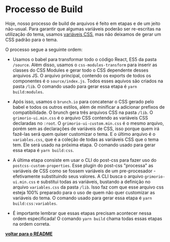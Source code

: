 # Processo de Build

Hoje, nosso processo de build de arquivos é feito em etapas e de um jeito não-usual. Para garantir que algumas variáveis poderão ser re-escritas na utilização do tema, usamos [variáveis CSS](https://developer.mozilla.org/pt-BR/docs/Web/CSS/var), mas não deixamos de gerar um CSS padrão para o tema. 

O processo segue a seguinte ordem:

- Usamos o babel para transformar todo o código React, ES5 da pasta `/source`. Além disso, usamos o `css-modules-transform` para inserir as classes do CSS Modules e gerar todo o CSS dependente desses arquivos JS. O arquivo principal, contendo os exports de todos os componentes é o `source/index.js`. Todos esses aquivos são criados na pasta `/lib`. O comando usado para gerar essa etapa é `yarn build:modules`.

- Após isso, usamos o `brunch.io` para concatenar o CSS gerado pelo babel e todos os outros estilos, além de minificar a adicionar prefixos de compatibilidade. O brunch gera três arquivos CSS na pasta `/lib`. O `grimorio-ui.min.css` é o arquivo CSS contendo as variáveis CSS declaradas no `:root`. O `grimorio-ui-custom.min.css` é o mesmo arquivo, porém sem as declarações de variáveis de CSS, isso porque quem irá fazê-las será quem quiser customizar o tema. E o último arquivo é o `variables.css`, que é a coleção de todas as variáveis CSS que o tema tem. Ele será usado na próxima etapa. O comando usado para gerar essa etapa é `yarn build:css`.

- A última etapa consiste em usar o CLI do post-css para fazer uso do `postcss-custom-properties`. Esse plugin do post-css "processa" as variáveis de CSS como se fossem variáveis de um pre-procesador - efetivamente substituindo seus valores. A CLI busca o arquivo `grimorio-ui.min.css` e substitui todas as variáveis, bustando a definição no arquivo `variables.css` da pasta `/lib`. Isso faz com que esse arquivo css esteja 100% preparado para o uso de quem não quer customizar as variáveis do tema. O comando usado para gerar essa etapa é `yarn build:css:variables`.

- É importante lembrar que essas etapas precisam acontecer nessa ordem especificada! O comando `yarn build` chama todas essas etapas na ordem correta.

**[voltar para o README](../README.md#Manual)**
